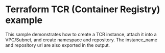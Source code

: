 # Terraform TCR (Container Registry) example

This sample demonstrates how to create a TCR instance, attach it into a VPC/Subnet, and create namespace and repository. The instance_name and repository url are also exported in the output.
